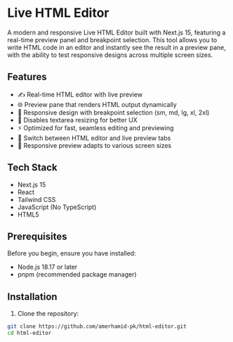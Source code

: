 # Live HTML Editor

A modern and responsive Live HTML Editor built with Next.js 15, featuring a real-time preview panel and breakpoint selection. This tool allows you to write HTML code in an editor and instantly see the result in a preview pane, with the ability to test responsive designs across multiple screen sizes.

## Features

- ✍️ Real-time HTML editor with live preview
- 🌐 Preview pane that renders HTML output dynamically
- 📱 Responsive design with breakpoint selection (sm, md, lg, xl, 2xl)
- 🚫 Disables textarea resizing for better UX
- ⚡ Optimized for fast, seamless editing and previewing
- 🔄 Switch between HTML editor and live preview tabs
- 🔄 Responsive preview adapts to various screen sizes

## Tech Stack

- Next.js 15
- React
- Tailwind CSS
- JavaScript (No TypeScript)
- HTML5

## Prerequisites

Before you begin, ensure you have installed:

- Node.js 18.17 or later
- pnpm (recommended package manager)

## Installation

1. Clone the repository:
```bash
git clone https://github.com/amerhamid-pk/html-editor.git
cd html-editor